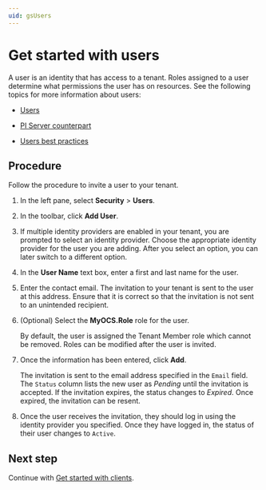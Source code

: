 ```yaml
---
uid: gsUsers
---
```


# Get started with users

A user is an identity that has access to a tenant. Roles assigned to a user determine what permissions the user has on resources. See the following topics for more information about users:

- [Users](xref:ccUsers)

- [PI Server counterpart](xref:ccUsers#users-pi-server)

- [Users best practices](xref:ccUsers#users-bp)

## Procedure

Follow the procedure to invite a user to your tenant.

1. In the left pane, select **Security** > **Users**.

2. In the toolbar, click **Add User**.

3. If multiple identity providers are enabled in your tenant, you are prompted to select an identity provider. Choose the appropriate identity provider for the user you are adding. After you select an option, you can later switch to a different option.

4. In the **User Name** text box, enter a first and last name for the user.  

5. Enter the contact email. The invitation to your tenant is sent to the user at this address. Ensure that it is correct so that the invitation is not sent to an unintended recipient.

6. (Optional) Select the **MyOCS.Role** role for the user.

    By default, the user is assigned the Tenant Member role which cannot be removed. Roles can be modified after the user is invited.

7. Once the information has been entered, click **Add**. 

    The invitation is sent to the email address specified in the `Email` field. The `Status` column lists the new user as *Pending* until the invitation is accepted. If the invitation expires, the status changes to *Expired*. Once expired, the invitation can be resent.

1. Once the user receives the invitation, they should log in using the identity provider you specified. Once they have logged in, the status of their user changes to `Active`.

## Next step

Continue with [Get started with clients](xref:gsClients).
